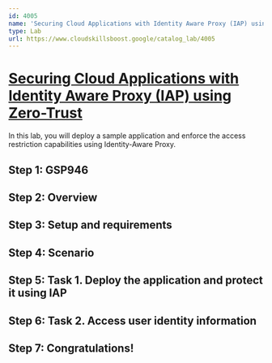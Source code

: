 ```yaml
---
id: 4005
name: 'Securing Cloud Applications with Identity Aware Proxy (IAP) using Zero-Trust'
type: Lab
url: https://www.cloudskillsboost.google/catalog_lab/4005
---
```


# [Securing Cloud Applications with Identity Aware Proxy (IAP) using Zero-Trust](https://www.cloudskillsboost.google/catalog_lab/4005)

In this lab, you will deploy a sample application and enforce the access restriction capabilities using Identity-Aware Proxy.

## Step 1: GSP946

## Step 2: Overview

## Step 3: Setup and requirements

## Step 4: Scenario

## Step 5: Task 1. Deploy the application and protect it using IAP

## Step 6: Task 2. Access user identity information

## Step 7: Congratulations!
